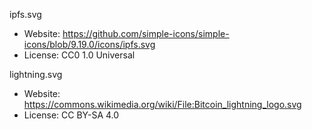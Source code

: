 ipfs.svg

- Website: https://github.com/simple-icons/simple-icons/blob/9.19.0/icons/ipfs.svg
- License: CC0 1.0 Universal

lightning.svg

- Website: https://commons.wikimedia.org/wiki/File:Bitcoin_lightning_logo.svg
- License: CC BY-SA 4.0
